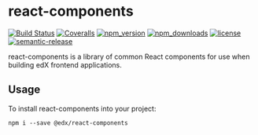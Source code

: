 # react-components

[![Build Status](https://api.travis-ci.org/edx/react-components.svg?branch=master)](https://travis-ci.org/edx/react-components) [![Coveralls](https://img.shields.io/coveralls/edx/react-components.svg?branch=master)](https://coveralls.io/github/edx/react-components)
[![npm_version](https://img.shields.io/npm/v/@edx/react-components.svg)](@edx/react-components)
[![npm_downloads](https://img.shields.io/npm/dt/@edx/react-components.svg)](@edx/react-components)
[![license](https://img.shields.io/npm/l/@edx/react-components.svg)](@edx/react-components)
[![semantic-release](https://img.shields.io/badge/%20%20%F0%9F%93%A6%F0%9F%9A%80-semantic--release-e10079.svg)](https://github.com/semantic-release/semantic-release)


react-components is a library of common React components for use when building edX frontend applications.

## Usage

To install react-components into your project:

```
npm i --save @edx/react-components
```
